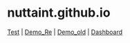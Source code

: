# nuttaint.github.io
[Test](http://nuttaint.github.io/index.html) | [Demo_Re](http://nuttaint.github.io/Remake/ipad_pro_11____1.html) | [Demo_old](http://nuttaint.github.io/Prototype/Theme1/ipad_pro_11____1.html) | [Dashboard](http://nuttaint.github.io/Dashboard/alex.html)
